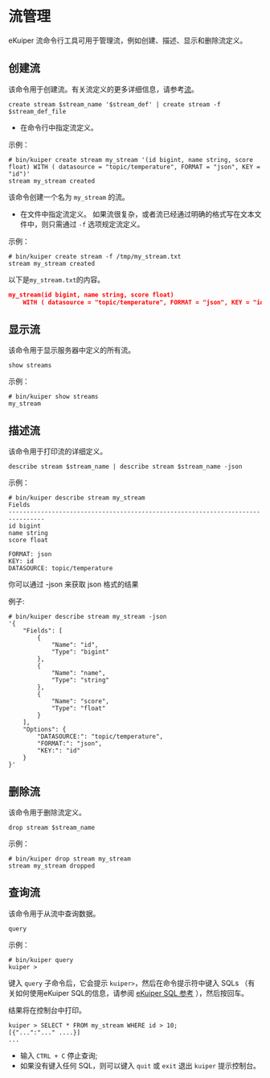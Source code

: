 # 流管理

eKuiper 流命令行工具可用于管理流，例如创建、描述、显示和删除流定义。

## 创建流

该命令用于创建流。有关流定义的更多详细信息，请参考[流](../../sqls/streams.md)。

```shell
create stream $stream_name '$stream_def' | create stream -f $stream_def_file
```

- 在命令行中指定流定义。

示例：

```shell
# bin/kuiper create stream my_stream '(id bigint, name string, score float) WITH ( datasource = "topic/temperature", FORMAT = "json", KEY = "id")'
stream my_stream created
```

该命令创建一个名为 `my_stream` 的流。

- 在文件中指定流定义。 如果流很复杂，或者流已经通过明确的格式写在文本文件中，则只需通过 `-f` 选项规定流定义。

示例：

```shell
# bin/kuiper create stream -f /tmp/my_stream.txt
stream my_stream created
```

以下是`my_stream.txt`的内容。

```json
my_stream(id bigint, name string, score float)
    WITH ( datasource = "topic/temperature", FORMAT = "json", KEY = "id");
```

## 显示流

该命令用于显示服务器中定义的所有流。

```shell
show streams
```

示例：

```shell
# bin/kuiper show streams
my_stream
```

## 描述流

该命令用于打印流的详细定义。

```shell
describe stream $stream_name | describe stream $stream_name -json
```

示例：

```shell
# bin/kuiper describe stream my_stream
Fields
--------------------------------------------------------------------------------
id bigint
name string
score float

FORMAT: json
KEY: id
DATASOURCE: topic/temperature
```

你可以通过 -json 来获取 json 格式的结果

例子:

```shell
# bin/kuiper describe stream my_stream -json
'{
    "Fields": [
        {
            "Name": "id",
            "Type": "bigint"
        },
        {
            "Name": "name",
            "Type": "string"
        },
        {
            "Name": "score",
            "Type": "float"
        }
    ],
    "Options": {
        "DATASOURCE:": "topic/temperature",
        "FORMAT:": "json",
        "KEY:": "id"
    }
}'
```

## 删除流

该命令用于删除流定义。

```shell
drop stream $stream_name
```

示例：

```shell
# bin/kuiper drop stream my_stream
stream my_stream dropped
```

## 查询流

该命令用于从流中查询数据。

```shell
query
```

示例：

```shell
# bin/kuiper query
kuiper >
```

键入 `query` 子命令后，它会提示 `kuiper>`，然后在命令提示符中键入 SQLs （有关如何使用eKuiper SQL的信息，请参阅 [eKuiper SQL 参考](../../sqls/overview.md) ），然后按回车。

结果将在控制台中打印。

```shell
kuiper > SELECT * FROM my_stream WHERE id > 10;
[{"...":"..." ....}]
...
```

- 输入 `CTRL + C` 停止查询;
- 如果没有键入任何 SQL，则可以键入 `quit` 或 `exit` 退出 `kuiper` 提示控制台。
